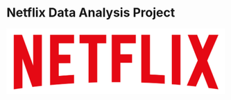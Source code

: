 # Netflix Data Analysis Project

![Netflix Logo](https://github.com/Divyansh-saxena-10/netflix_data_analytics_with_SQL/blob/main/logo.png)
